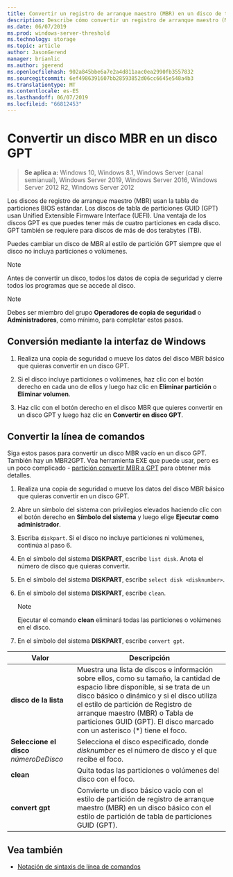 ```yaml
---
title: Convertir un registro de arranque maestro (MBR) en un disco de tabla de particiones GUID (GPT)
description: Describe cómo convertir un registro de arranque maestro (MBR) en un disco de tabla de particiones GUID (GPT)
ms.date: 06/07/2019
ms.prod: windows-server-threshold
ms.technology: storage
ms.topic: article
author: JasonGerend
manager: brianlic
ms.author: jgerend
ms.openlocfilehash: 902a845bbe6a7e2a4d811aac0ea2990fb3557832
ms.sourcegitcommit: 6ef4986391607bb28593852d06cc6645e548a4b3
ms.translationtype: MT
ms.contentlocale: es-ES
ms.lasthandoff: 06/07/2019
ms.locfileid: "66812453"
---
```

# <a name="convert-an-mbr-disk-into-a-gpt-disk"></a>Convertir un disco MBR en un disco GPT

> **Se aplica a:** Windows 10, Windows 8.1, Windows Server (canal semianual), Windows Server 2019, Windows Server 2016, Windows Server 2012 R2, Windows Server 2012

Los discos de registro de arranque maestro (MBR) usan la tabla de particiones BIOS estándar. Los discos de tabla de particiones GUID (GPT) usan Unified Extensible Firmware Interface (UEFI). Una ventaja de los discos GPT es que puedes tener más de cuatro particiones en cada disco. GPT también se requiere para discos de más de dos terabytes (TB).

Puedes cambiar un disco de MBR al estilo de partición GPT siempre que el disco no incluya particiones o volúmenes.

> [!NOTE]
> Antes de convertir un disco, todos los datos de copia de seguridad y cierre todos los programas que se accede al disco.

> [!NOTE]
> Debes ser miembro del grupo **Operadores de copia de seguridad** o **Administradores**, como mínimo, para completar estos pasos.

## <a name="converting-using-the-windows-interface"></a>Conversión mediante la interfaz de Windows

1.  Realiza una copia de seguridad o mueve los datos del disco MBR básico que quieras convertir en un disco GPT.

2.  Si el disco incluye particiones o volúmenes, haz clic con el botón derecho en cada uno de ellos y luego haz clic en **Eliminar partición** o **Eliminar volumen**.

3.  Haz clic con el botón derecho en el disco MBR que quieres convertir en un disco GPT y luego haz clic en **Convertir en disco GPT**.

## <a name="converting-using-a-command-line"></a>Convertir la línea de comandos

Siga estos pasos para convertir un disco MBR vacío en un disco GPT. También hay un MBR2GPT. Vea herramienta EXE que puede usar, pero es un poco complicado - [partición convertir MBR a GPT](https://docs.microsoft.com/windows/deployment/mbr-to-gpt) para obtener más detalles.

1.  Realiza una copia de seguridad o mueve los datos del disco MBR básico que quieras convertir en un disco GPT.

2.  Abre un símbolo del sistema con privilegios elevados haciendo clic con el botón derecho en **Símbolo del sistema** y luego elige **Ejecutar como administrador**.

3. Escriba `diskpart`. Si el disco no incluye particiones ni volúmenes, continúa al paso 6.

4.  En el símbolo del sistema **DISKPART**, escribe `list disk`. Anota el número de disco que quieras convertir.

5.  En el símbolo del sistema **DISKPART**, escribe `select disk <disknumber>`.

6.  En el símbolo del sistema **DISKPART**, escribe `clean`.

    > [!NOTE]
    > Ejecutar el comando **clean** eliminará todas las particiones o volúmenes en el disco.

7.  En el símbolo del sistema **DISKPART**, escribe `convert gpt`.

| Valor  | Descripción  |
| ----- | ---- |
| **disco de la lista** | Muestra una lista de discos e información sobre ellos, como su tamaño, la cantidad de espacio libre disponible, si se trata de un disco básico o dinámico y si el disco utiliza el estilo de partición de Registro de arranque maestro (MBR) o Tabla de particiones GUID (GPT). El disco marcado con un asterisco (*) tiene el foco. |
| **Seleccione el disco** *númeroDeDisco* | Selecciona el disco especificado, donde *disknumber* es el número de disco y el que recibe el foco. |
| **clean** | Quita todas las particiones o volúmenes del disco con el foco.  |
| **convert gpt**| Convierte un disco básico vacío con el estilo de partición de registro de arranque maestro (MBR) en un disco básico con el estilo de partición de tabla de particiones GUID (GPT). |

## <a name="see-also"></a>Vea también

-   [Notación de sintaxis de línea de comandos](https://technet.microsoft.com/library/cc742449(v=ws.11).aspx)